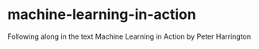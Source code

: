 machine-learning-in-action
==========================

Following along in the text Machine Learning in Action by Peter Harrington
